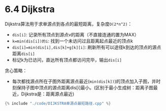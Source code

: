 # 6.4 Dijkstra

Dijkstra算法用于求单源点到各点的最短距离，复杂度`O(2*n^2)`：
- `dis[i]`: 记录所有顶点到源点v的距离（不直接连通的置为MAX）
- `k=min(dis[i])的i`: 找到一个未访问过且距离起点最近的顶点k
- `dis[i]=min(dis[i],dis[k]+g[k][i]`: 刷新所有可以途径k到达的顶点的源点距离`dis[i]`
- 标记k为已访问，直达所有顶点都访问完毕，输出`dis[i]`

贪心策略：
- 每次都找源点所在子图外距离源点最近(`min(dis[k])`)的顶点加入子图，并时刻保持子图中顶点的源点距离dis[i]最小。(区别于最小生成树：距离子图最近，Dijkstra是：距离源点最近)

```cpp
{% include "./code/DIJKSTRA单源点最短路径.cpp" %}
```
